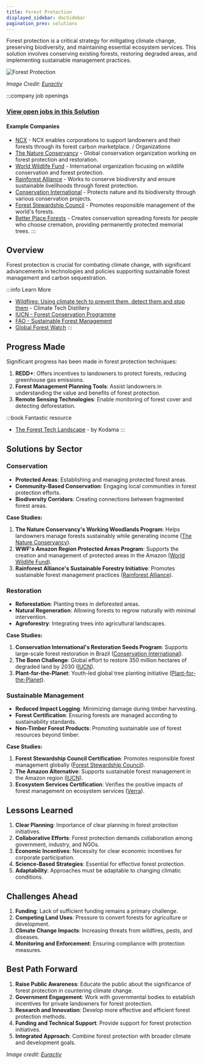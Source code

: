 ```yaml
---
title: Forest Protection
displayed_sidebar: docSidebar
pagination_prev: solutions
---
```


Forest protection is a critical strategy for mitigating climate change, preserving biodiversity, and maintaining essential ecosystem services. This solution involves conserving existing forests, restoring degraded areas, and implementing sustainable management practices.

![Forest Protection](../static/img/forest-protection.jpg)

*Image Credit: [Euractiv](https://www.euractiv.com/section/energy-environment/opinion/seven-steps-to-curb-deforestation-and-enhance-forest-protection-looking-beyond-eu-only-solutions/)*

:::company job openings
### [View open jobs in this Solution](https://climatebase.org/jobs?l=&q=&drawdown_solutions=Forest+Protection)
#### Example Companies
- [NCX](https://www.climatetechlist.com/company/ncx) - NCX enables corporations to support landowners and their forests through its forest carbon marketplace. / Organizations
- [The Nature Conservancy](https://www.nature.org/) - Global conservation organization working on forest protection and restoration.
- [World Wildlife Fund](https://www.worldwildlife.org/) - International organization focusing on wildlife conservation and forest protection.
- [Rainforest Alliance](https://www.rainforest-alliance.org/) - Works to conserve biodiversity and ensure sustainable livelihoods through forest protection.
- [Conservation International](https://www.conservation.org/) - Protects nature and its biodiversity through various conservation projects.
- [Forest Stewardship Council](https://fsc.org/) - Promotes responsible management of the world's forests.
- [Better Place Forests](https://www.betterplaceforests.com) - Creates conservation spreading forests for people who choose cremation, providing permanently protected memorial trees.
:::

## Overview

Forest protection is crucial for combating climate change, with significant advancements in technologies and policies supporting sustainable forest management and carbon sequestration.

:::info Learn More
- [Wildfires: Using climate tech to prevent them, detect them and stop them](https://www.climatetechdistillery.com/p/20-wildfires) - Climate Tech Distillery
- [IUCN - Forest Conservation Programme](https://www.iucn.org/theme/forests)
- [FAO - Sustainable Forest Management](http://www.fao.org/forestry/sfm/en/)
- [Global Forest Watch](https://www.globalforestwatch.org/)
:::

## Progress Made

Significant progress has been made in forest protection techniques:

1. **REDD+**: Offers incentives to landowners to protect forests, reducing greenhouse gas emissions.
2. **Forest Management Planning Tools**: Assist landowners in understanding the value and benefits of forest protection.
3. **Remote Sensing Technologies**: Enable monitoring of forest cover and detecting deforestation.

:::book Fantastic resource
- [The Forest Tech Landscape](https://kodama.ai/insights-/foresttech2023) - by Kodama
:::
## Solutions by Sector

### Conservation
- **Protected Areas**: Establishing and managing protected forest areas.
- **Community-Based Conservation**: Engaging local communities in forest protection efforts.
- **Biodiversity Corridors**: Creating connections between fragmented forest areas.

**Case Studies:**
1. **The Nature Conservancy's Working Woodlands Program**: Helps landowners manage forests sustainably while generating income ([The Nature Conservancy](https://www.nature.org/)).
2. **WWF's Amazon Region Protected Areas Program**: Supports the creation and management of protected areas in the Amazon ([World Wildlife Fund](https://www.worldwildlife.org/)).
3. **Rainforest Alliance's Sustainable Forestry Initiative**: Promotes sustainable forest management practices ([Rainforest Alliance](https://www.rainforest-alliance.org/)).

### Restoration
- **Reforestation**: Planting trees in deforested areas.
- **Natural Regeneration**: Allowing forests to regrow naturally with minimal intervention.
- **Agroforestry**: Integrating trees into agricultural landscapes.

**Case Studies:**
1. **Conservation International's Restoration Seeds Program**: Supports large-scale forest restoration in Brazil ([Conservation International](https://www.conservation.org/)).
2. **The Bonn Challenge**: Global effort to restore 350 million hectares of degraded land by 2030 ([IUCN](https://www.iucn.org/theme/forests/our-work/forest-landscape-restoration/bonn-challenge)).
3. **Plant-for-the-Planet**: Youth-led global tree planting initiative ([Plant-for-the-Planet](https://www.plant-for-the-planet.org/)).

### Sustainable Management
- **Reduced Impact Logging**: Minimizing damage during timber harvesting.
- **Forest Certification**: Ensuring forests are managed according to sustainability standards.
- **Non-Timber Forest Products**: Promoting sustainable use of forest resources beyond timber.

**Case Studies:**
1. **Forest Stewardship Council Certification**: Promotes responsible forest management globally ([Forest Stewardship Council](https://fsc.org/)).
2. **The Amazon Alternative**: Supports sustainable forest management in the Amazon region ([IUCN](https://www.iucn.org/regions/south-america/our-work/amazon-alternative)).
3. **Ecosystem Services Certification**: Verifies the positive impacts of forest management on ecosystem services ([Verra](https://verra.org/project/ccbs-program/)).

## Lessons Learned

1. **Clear Planning**: Importance of clear planning in forest protection initiatives.
2. **Collaborative Efforts**: Forest protection demands collaboration among government, industry, and NGOs.
3. **Economic Incentives**: Necessity for clear economic incentives for corporate participation.
4. **Science-Based Strategies**: Essential for effective forest protection.
5. **Adaptability**: Approaches must be adaptable to changing climatic conditions.

## Challenges Ahead

1. **Funding**: Lack of sufficient funding remains a primary challenge.
2. **Competing Land Uses**: Pressure to convert forests for agriculture or development.
3. **Climate Change Impacts**: Increasing threats from wildfires, pests, and diseases.
4. **Monitoring and Enforcement**: Ensuring compliance with protection measures.

## Best Path Forward

1. **Raise Public Awareness**: Educate the public about the significance of forest protection in countering climate change.
2. **Government Engagement**: Work with governmental bodies to establish incentives for private landowners for forest protection.
3. **Research and Innovation**: Develop more effective and efficient forest protection methods.
4. **Funding and Technical Support**: Provide support for forest protection initiatives.
5. **Integrated Approach**: Combine forest protection with broader climate and development goals.

*Image credit: [Euractiv](https://www.euractiv.com/section/energy-environment/opinion/seven-steps-to-curb-deforestation-and-enhance-forest-protection-looking-beyond-eu-only-solutions/)*
